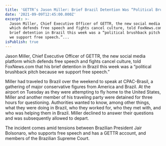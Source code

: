 ```yaml
---
title: 'GETTR’s Jason Miller: Brief Brazil Detention Was “Political Brushback Pitch”'
date: '2021-09-09T12:45:00.000Z'
excerpt: >-
  Jason Miller, Chief Executive Officer of GETTR, the new social media platform
  which defends free speech and fights cancel culture, told FoxNews.com that his
  brief detention in Brazil this week was a “political brushback pitch because
  we support free speech.”...
isPublish: true
---
```


Jason Miller, Chief Executive Officer of GETTR, the new social media platform which defends free speech and fights cancel culture, told FoxNews.com that his brief detention in Brazil this week was a “political brushback pitch because we support free speech.”

Miller had traveled to Brazil over the weekend to speak at CPAC-Brasil, a gathering of major conservative figures from America and Brazil. At the airport on Tuesday as they were attempting to fly home to the United States, Miller and another member of his traveling party were detained for three hours for questioning. Authorities wanted to know, among other things, what they were doing in Brazil, who they worked for, who they met with, and who was helping them in Brazil. Miller declined to answer their questions and was subsequently allowed to depart.

The incident comes amid tensions between Brazilian President Jair Bolsonaro, who supports free speech and has a GETTR account, and members of the Brazilian Supreme Court.
